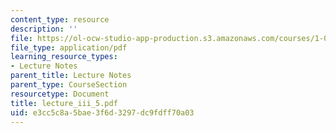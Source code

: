 ```yaml
---
content_type: resource
description: ''
file: https://ol-ocw-studio-app-production.s3.amazonaws.com/courses/1-033-mechanics-of-material-systems-an-energy-approach-fall-2003/e3cc5c8a5bae3f6d3297dc9fdff70a03_lecture_iii_5.pdf
file_type: application/pdf
learning_resource_types:
- Lecture Notes
parent_title: Lecture Notes
parent_type: CourseSection
resourcetype: Document
title: lecture_iii_5.pdf
uid: e3cc5c8a-5bae-3f6d-3297-dc9fdff70a03
---
```

